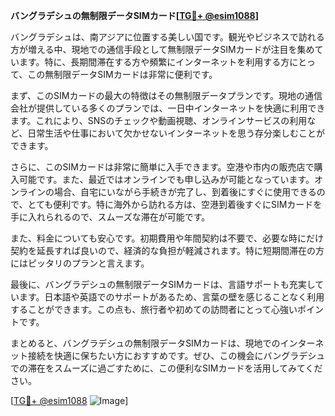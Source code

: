**バングラデシュの無制限データSIMカード[[TG💪+ @esim1088](https://t.me/s/esim1088)]**

バングラデシュは、南アジアに位置する美しい国です。観光やビジネスで訪れる方が増える中、現地での通信手段として無制限データSIMカードが注目を集めています。特に、長期間滞在する方や頻繁にインターネットを利用する方にとって、この無制限データSIMカードは非常に便利です。

まず、このSIMカードの最大の特徴はその無制限データプランです。現地の通信会社が提供している多くのプランでは、一日中インターネットを快適に利用できます。これにより、SNSのチェックや動画視聴、オンラインサービスの利用など、日常生活や仕事において欠かせないインターネットを思う存分楽しむことができます。

さらに、このSIMカードは非常に簡単に入手できます。空港や市内の販売店で購入可能です。また、最近ではオンラインでも申し込みが可能となっています。オンラインの場合、自宅にいながら手続きが完了し、到着後にすぐに使用できるので、とても便利です。特に海外から訪れる方は、空港到着後すぐにSIMカードを手に入れられるので、スムーズな滞在が可能です。

また、料金についても安心です。初期費用や年間契約は不要で、必要な時にだけ契約を延長すれば良いので、経済的な負担が軽減されます。特に短期間滞在の方にはピッタリのプランと言えます。

最後に、バングラデシュの無制限データSIMカードは、言語サポートも充実しています。日本語や英語でのサポートがあるため、言葉の壁を感じることなく利用することができます。この点も、旅行者や初めての訪問者にとって心強いポイントです。

まとめると、バングラデシュの無制限データSIMカードは、現地でのインターネット接続を快適に保ちたい方におすすめです。ぜひ、この機会にバングラデシュでの滞在をスムーズに過ごすために、この便利なSIMカードを活用してみてください。

[[TG💪+ @esim1088](https://t.me/s/esim1088) ![Image](https://i.postimg.cc/Y0z9fWf4/image.png)]